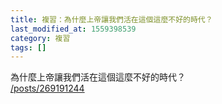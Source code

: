 ```yaml
---
title: 複習：為什麼上帝讓我們活在這個這麼不好的時代？
last_modified_at: 1559398539
category: 複習
tags: []
---
```


<p>為什麼上帝讓我們活在這個這麼不好的時代？<br>
<a href="/posts/269191244" target="_blank">/posts/269191244</a></p>

<p>&nbsp;</p>

